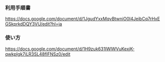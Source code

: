 ### 利用手順書
https://docs.google.com/document/d/1JgudYxxMqvBtwniO0I4JeibCq7rHxEGSkprkdDQY3VU/edit?hl=ja

### 使い方
https://docs.google.com/document/d/1H9zuk631IWlWVuKexjK-qwkpIgk7iLR3SL48fIFNSz0/edit

